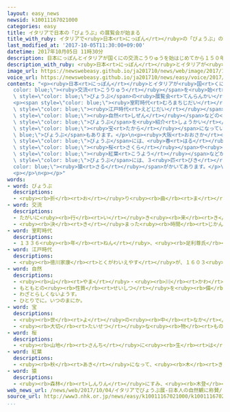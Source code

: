 ```yaml
---
layout: easy_news
newsid: k10011167021000
categories: easy
title: イタリアで日本の「びょうぶ」の展覧会が始まる
title_with_ruby: イタリアで<ruby>日本<rt>にっぽん</rt></ruby>の「びょうぶ」の<ruby>展覧会<rt>てんらんかい</rt></ruby>が<ruby>始<rt>はじ</rt></ruby>まる
last_modified_at: '2017-10-05T11:30:00+09:00'
datetime: 2017年10月05日 11時30分
description: 日本にっぽんとイタリアが国くにの交流こうりゅうを始はじめてから１５０年ねんになりました。
description_with_ruby: <ruby>日本<rt>にっぽん</rt></ruby>とイタリアが<ruby>国<rt>くに</rt></ruby>の<ruby>交流<rt>こうりゅう</rt></ruby>を<ruby>始<rt>はじ</rt></ruby>めてから１５０<ruby>年<rt>ねん</rt></ruby>になりました。
image_url: https://newswebeasy.github.io/ja201710/news/web/image/2017/10/05/k10011167021000.jpg
voice_url: https://newswebeasy.github.io/ja201710/news/easy/voice/2017/10/05/k10011167021000.mp3
contents: "<p><ruby>日本<rt>にっぽん</rt></ruby>とイタリアが<ruby>国<rt>くに</rt></ruby>の<span style=\"\
  color: blue;\"><ruby>交流<rt>こうりゅう</rt></ruby></span>を<ruby>始<rt>はじ</rt></ruby>めてから１５０<ruby>年<rt>ねん</rt></ruby>になりました。<ruby>日本<rt>にっぽん</rt></ruby>の<ruby>文化庁<rt>ぶんかちょう</rt></ruby>は、イタリアのフィレンツェの<ruby>美術館<rt>びじゅつかん</rt></ruby>で、<ruby>日本<rt>にっぽん</rt></ruby>の<span\
  \ style=\"color: blue;\">びょうぶ</span>の<ruby>展覧会<rt>てんらんかい</rt></ruby>を<ruby>開<rt>ひら</rt></ruby>いています。</p>\n\
  <p><span style=\"color: blue;\"><ruby>室町時代<rt>むろまちじだい</rt></ruby></span>から<span\
  \ style=\"color: blue;\"><ruby>江戸時代<rt>えどじだい</rt></ruby></span>に<ruby>日本<rt>にっぽん</rt></ruby>の<span\
  \ style=\"color: blue;\"><ruby>自然<rt>しぜん</rt></ruby></span>などの<ruby>絵<rt>え</rt></ruby>をかいた３９の<span\
  \ style=\"color: blue;\">びょうぶ</span>を<ruby>紹介<rt>しょうかい</rt></ruby>しています。<ruby>国<rt>くに</rt></ruby>の<span\
  \ style=\"color: blue;\"><ruby>宝<rt>たから</rt></ruby></span>になっている<span style=\"color:\
  \ blue;\">びょうぶ</span>もあります。</p>\n<p><ruby>大阪<rt>おおさか</rt></ruby>の<ruby>天野山金剛寺<rt>あまのさんこんごうじ</rt></ruby>という<ruby>寺<rt>てら</rt></ruby>の<span\
  \ style=\"color: blue;\">びょうぶ</span>には、<ruby>春<rt>はる</rt></ruby>に<ruby>咲<rt>さ</rt></ruby>く<span\
  \ style=\"color: blue;\"><ruby>桜<rt>さくら</rt></ruby></span>や<ruby>秋<rt>あき</rt></ruby>の<span\
  \ style=\"color: blue;\"><ruby>紅葉<rt>こうよう</rt></ruby></span>などがかいてあります。<ruby>京都<rt>きょうと</rt></ruby>の<ruby>相国寺<rt>しょうこくじ</rt></ruby>という<ruby>寺<rt>てら</rt></ruby>の<span\
  \ style=\"color: blue;\">びょうぶ</span>には、３<ruby>匹<rt>びき</rt></ruby>のかわいい<span style=\"\
  color: blue;\"><ruby>猿<rt>さる</rt></ruby></span>がかいてあります。</p>\n<p><ruby>美術館<rt>びじゅつかん</rt></ruby>は「<ruby>日本<rt>にっぽん</rt></ruby>の<ruby>文化<rt>ぶんか</rt></ruby>に<ruby>興味<rt>きょうみ</rt></ruby>を<ruby>持<rt>も</rt></ruby>ついい<ruby>機会<rt>きかい</rt></ruby>になると<ruby>思<rt>おも</rt></ruby>います」と<ruby>話<rt>はな</rt></ruby>しています。この<ruby>展覧会<rt>てんらんかい</rt></ruby>は<ruby>来年<rt>らいねん</rt></ruby>１<ruby>月<rt>がつ</rt></ruby><ruby>７日<rt>なのか</rt></ruby>までです。</p>\n\
  <p></p>\n<p></p>"
words:
- word: びょうぶ
  descriptions:
  - <ruby><rb>折</rb><rt>お</rt></ruby>り<ruby><rb>曲</rb><rt>ま</rt></ruby>げて、<ruby><rb>部屋</rb><rt>へや</rt></ruby>の<ruby><rb>中</rb><rt>なか</rt></ruby>に<ruby><rb>立</rb><rt>た</rt></ruby>て、<ruby><rb>仕切</rb><rt>しき</rt></ruby>りやかざりなどにする<ruby><rb>家具</rb><rt>かぐ</rt></ruby>。
- word: 交流
  descriptions:
  - たがいに<ruby><rb>行</rb><rt>い</rt></ruby>き<ruby><rb>来</rb><rt>き</rt></ruby>すること。<ruby><rb>交</rb><rt>ま</rt></ruby>じり<ruby><rb>合</rb><rt>あ</rt></ruby>うこと。
  - <ruby><rb>決</rb><rt>き</rt></ruby>まった<ruby><rb>時間</rb><rt>じかん</rt></ruby>ごとに、<ruby><rb>流</rb><rt>なが</rt></ruby>れの<ruby><rb>方向</rb><rt>ほうこう</rt></ruby>が<ruby><rb>逆</rb><rt>ぎゃく</rt></ruby>になる<ruby><rb>電流</rb><rt>でんりゅう</rt></ruby>。
- word: 室町時代
  descriptions:
  - １３３６<ruby><rb>年</rb><rt>ねん</rt></ruby>、<ruby><rb>足利尊氏</rb><rt>あしかがたかうじ</rt></ruby>が<ruby><rb>京都</rb><rt>きょうと</rt></ruby>に<ruby><rb>幕府</rb><rt>ばくふ</rt></ruby>を<ruby><rb>開</rb><rt>ひら</rt></ruby>いてから、１５７３<ruby><rb>年</rb><rt>ねん</rt></ruby>、<ruby><rb>織田信長</rb><rt>おだのぶなが</rt></ruby>にほろぼされるまでの<ruby><rb>時代</rb><rt>じだい</rt></ruby>。「<ruby><rb>室町</rb><rt>むろまち</rt></ruby>」は<ruby><rb>幕府</rb><rt>ばくふ</rt></ruby>のあった<ruby><rb>場所</rb><rt>ばしょ</rt></ruby>。
- word: 江戸時代
  descriptions:
  - <ruby><rb>徳川家康</rb><rt>とくがわいえやす</rt></ruby>が、１６０３<ruby><rb>年</rb><rt>ねん</rt></ruby>に<ruby><rb>江戸</rb><rt>えど</rt></ruby>に<ruby><rb>幕府</rb><rt>ばくふ</rt></ruby>を<ruby><rb>開</rb><rt>ひら</rt></ruby>いてから、１８６７<ruby><rb>年</rb><rt>ねん</rt></ruby>にほろびるまでの<ruby><rb>約</rb><rt>やく</rt></ruby>２６０<ruby><rb>年間</rb><rt>ねんかん</rt></ruby>。<ruby><rb>鎖国</rb><rt>さこく</rt></ruby>のために<ruby><rb>日本</rb><rt>にっぽん</rt></ruby><ruby><rb>独特</rb><rt>どくとく</rt></ruby>の<ruby><rb>文化</rb><rt>ぶんか</rt></ruby>が<ruby><rb>栄</rb><rt>さか</rt></ruby>えた。「<ruby><rb>徳川時代</rb><rt>とくがわじだい</rt></ruby>」ともいう。
- word: 自然
  descriptions:
  - <ruby><rb>山</rb><rt>やま</rt></ruby>・<ruby><rb>川</rb><rt>かわ</rt></ruby>・<ruby><rb>草</rb><rt>くさ</rt></ruby>・<ruby><rb>木</rb><rt>き</rt></ruby>・<ruby><rb>星</rb><rt>ほし</rt></ruby>・<ruby><rb>雲</rb><rt>くも</rt></ruby>・<ruby><rb>雨</rb><rt>あめ</rt></ruby>・<ruby><rb>雪</rb><rt>ゆき</rt></ruby>など、<ruby><rb>人</rb><rt>ひと</rt></ruby>が<ruby><rb>作</rb><rt>つく</rt></ruby>ったものでない<ruby><rb>物</rb><rt>もの</rt></ruby>。
  - もともとの<ruby><rb>性質</rb><rt>せいしつ</rt></ruby>を<ruby><rb>備</rb><rt>そな</rt></ruby>えていること。
  - わざとらしくないようす。
  - ひとりでに。いつのまにか。
- word: 宝
  descriptions:
  - <ruby><rb>世</rb><rt>よ</rt></ruby>の<ruby><rb>中</rb><rt>なか</rt></ruby>に<ruby><rb>少</rb><rt>すこ</rt></ruby>ししかなく、<ruby><rb>貴重</rb><rt>きちょう</rt></ruby>なもの。<ruby><rb>金</rb><rt>きん</rt></ruby>・<ruby><rb>銀</rb><rt>ぎん</rt></ruby>・<ruby><rb>宝石</rb><rt>ほうせき</rt></ruby>など。
  - <ruby><rb>大切</rb><rt>たいせつ</rt></ruby>な<ruby><rb>物</rb><rt>もの</rt></ruby>や<ruby><rb>人</rb><rt>ひと</rt></ruby>。
- word: 桜
  descriptions:
  - <ruby><rb>山地</rb><rt>さんち</rt></ruby>に<ruby><rb>生</rb><rt>は</rt></ruby>え、<ruby><rb>公園</rb><rt>こうえん</rt></ruby>や<ruby><rb>庭</rb><rt>にわ</rt></ruby>にも<ruby><rb>植</rb><rt>う</rt></ruby>える<ruby><rb>木</rb><rt>き</rt></ruby>。ソメイヨシノ・シダレザクラ・ヤマザクラなど<ruby><rb>種類</rb><rt>しゅるい</rt></ruby>が<ruby><rb>多</rb><rt>おお</rt></ruby>い。<ruby><rb>春</rb><rt>はる</rt></ruby>、うすもも<ruby><rb>色</rb><rt>いろ</rt></ruby>の<ruby><rb>美</rb><rt>うつく</rt></ruby>しい<ruby><rb>花</rb><rt>はな</rt></ruby>が<ruby><rb>咲</rb><rt>さ</rt></ruby>く。<ruby><rb>日本</rb><rt>にっぽん</rt></ruby>の「<ruby><rb>国花</rb><rt>こっか</rt></ruby>」とされる。
- word: 紅葉
  descriptions:
  - <ruby><rb>秋</rb><rt>あき</rt></ruby>になって、<ruby><rb>木</rb><rt>き</rt></ruby>の<ruby><rb>葉</rb><rt>は</rt></ruby>が<ruby><rb>赤</rb><rt>あか</rt></ruby>くなること。また、その<ruby><rb>葉</rb><rt>は</rt></ruby>。
- word: 猿
  descriptions:
  - <ruby><rb>森林</rb><rt>しんりん</rt></ruby>にすみ、<ruby><rb>木登</rb><rt>きのぼ</rt></ruby>りがうまく、<ruby><rb>群</rb><rt>む</rt></ruby>れを<ruby><rb>作</rb><rt>つく</rt></ruby>って<ruby><rb>暮</rb><rt>く</rt></ruby>らしている<ruby><rb>動物</rb><rt>どうぶつ</rt></ruby>。チンパンジー・ゴリラ・オランウータン・テナガザルなど<ruby><rb>種類</rb><rt>しゅるい</rt></ruby>が<ruby><rb>多</rb><rt>おお</rt></ruby>い。<ruby><rb>日本</rb><rt>にっぽん</rt></ruby>にはニホンザルがいる。
web_news_url: /news/web/2017/10/04/イタリアでびょうぶ展-日本人の自然観に称賛/
source_url: http://www3.nhk.or.jp/news/easy/k10011167021000/k10011167021000.html
...
```

